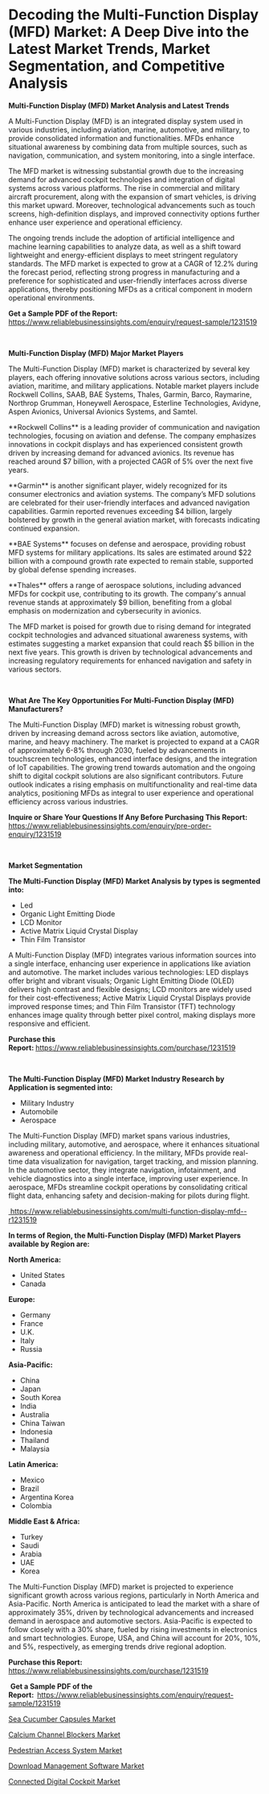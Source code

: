 <p><h1>Decoding the Multi-Function Display (MFD) Market: A Deep Dive into the Latest Market Trends, Market Segmentation, and Competitive Analysis</h1></p><p><strong>Multi-Function Display (MFD) Market Analysis and Latest Trends</strong></p>
<p><p>A Multi-Function Display (MFD) is an integrated display system used in various industries, including aviation, marine, automotive, and military, to provide consolidated information and functionalities. MFDs enhance situational awareness by combining data from multiple sources, such as navigation, communication, and system monitoring, into a single interface.</p><p>The MFD market is witnessing substantial growth due to the increasing demand for advanced cockpit technologies and integration of digital systems across various platforms. The rise in commercial and military aircraft procurement, along with the expansion of smart vehicles, is driving this market upward. Moreover, technological advancements such as touch screens, high-definition displays, and improved connectivity options further enhance user experience and operational efficiency.</p><p>The ongoing trends include the adoption of artificial intelligence and machine learning capabilities to analyze data, as well as a shift toward lightweight and energy-efficient displays to meet stringent regulatory standards. The MFD market is expected to grow at a CAGR of 12.2% during the forecast period, reflecting strong progress in manufacturing and a preference for sophisticated and user-friendly interfaces across diverse applications, thereby positioning MFDs as a critical component in modern operational environments.</p></p>
<p><strong>Get a Sample PDF of the Report:&nbsp;</strong> <a href="https://www.reliablebusinessinsights.com/enquiry/request-sample/1231519?utm_campaign=1399&utm_medium=2&utm_source=Github&utm_content=ia&utm_term=01102024&utm_id=multi-function-display-mfd">https://www.reliablebusinessinsights.com/enquiry/request-sample/1231519</a></p>
<p>&nbsp;</p>
<p><strong>Multi-Function Display (MFD) Major Market Players</strong></p>
<p><p>The Multi-Function Display (MFD) market is characterized by several key players, each offering innovative solutions across various sectors, including aviation, maritime, and military applications. Notable market players include Rockwell Collins, SAAB, BAE Systems, Thales, Garmin, Barco, Raymarine, Northrop Grumman, Honeywell Aerospace, Esterline Technologies, Avidyne, Aspen Avionics, Universal Avionics Systems, and Samtel.</p><p>**Rockwell Collins** is a leading provider of communication and navigation technologies, focusing on aviation and defense. The company emphasizes innovations in cockpit displays and has experienced consistent growth driven by increasing demand for advanced avionics. Its revenue has reached around $7 billion, with a projected CAGR of 5% over the next five years.</p><p>**Garmin** is another significant player, widely recognized for its consumer electronics and aviation systems. The company’s MFD solutions are celebrated for their user-friendly interfaces and advanced navigation capabilities. Garmin reported revenues exceeding $4 billion, largely bolstered by growth in the general aviation market, with forecasts indicating continued expansion.</p><p>**BAE Systems** focuses on defense and aerospace, providing robust MFD systems for military applications. Its sales are estimated around $22 billion with a compound growth rate expected to remain stable, supported by global defense spending increases.</p><p>**Thales** offers a range of aerospace solutions, including advanced MFDs for cockpit use, contributing to its growth. The company's annual revenue stands at approximately $9 billion, benefiting from a global emphasis on modernization and cybersecurity in avionics.</p><p>The MFD market is poised for growth due to rising demand for integrated cockpit technologies and advanced situational awareness systems, with estimates suggesting a market expansion that could reach $5 billion in the next five years. This growth is driven by technological advancements and increasing regulatory requirements for enhanced navigation and safety in various sectors.</p></p>
<p>&nbsp;</p>
<p><strong>What Are The Key Opportunities For Multi-Function Display (MFD) Manufacturers?</strong></p>
<p><p>The Multi-Function Display (MFD) market is witnessing robust growth, driven by increasing demand across sectors like aviation, automotive, marine, and heavy machinery. The market is projected to expand at a CAGR of approximately 6-8% through 2030, fueled by advancements in touchscreen technologies, enhanced interface designs, and the integration of IoT capabilities. The growing trend towards automation and the ongoing shift to digital cockpit solutions are also significant contributors. Future outlook indicates a rising emphasis on multifunctionality and real-time data analytics, positioning MFDs as integral to user experience and operational efficiency across various industries.</p></p>
<p><strong>Inquire or Share Your Questions If Any Before Purchasing This Report:</strong> <a href="https://www.reliablebusinessinsights.com/enquiry/pre-order-enquiry/1231519?utm_campaign=1399&utm_medium=2&utm_source=Github&utm_content=ia&utm_term=01102024&utm_id=multi-function-display-mfd">https://www.reliablebusinessinsights.com/enquiry/pre-order-enquiry/1231519</a></p>
<p>&nbsp;</p>
<p><strong>Market Segmentation</strong></p>
<p><strong>The Multi-Function Display (MFD) Market Analysis by types is segmented into:</strong></p>
<p><ul><li>Led</li><li>Organic Light Emitting Diode</li><li>LCD Monitor</li><li>Active Matrix Liquid Crystal Display</li><li>Thin Film Transistor</li></ul></p>
<p><p>A Multi-Function Display (MFD) integrates various information sources into a single interface, enhancing user experience in applications like aviation and automotive. The market includes various technologies: LED displays offer bright and vibrant visuals; Organic Light Emitting Diode (OLED) delivers high contrast and flexible designs; LCD monitors are widely used for their cost-effectiveness; Active Matrix Liquid Crystal Displays provide improved response times; and Thin Film Transistor (TFT) technology enhances image quality through better pixel control, making displays more responsive and efficient.</p></p>
<p><strong>Purchase this Report:&nbsp;</strong><a href="https://www.reliablebusinessinsights.com/purchase/1231519?utm_campaign=1399&utm_medium=2&utm_source=Github&utm_content=ia&utm_term=01102024&utm_id=multi-function-display-mfd">https://www.reliablebusinessinsights.com/purchase/1231519</a></p>
<p>&nbsp;</p>
<p><strong>The Multi-Function Display (MFD) Market Industry Research by Application is segmented into:</strong></p>
<p><ul><li>Military Industry</li><li>Automobile</li><li>Aerospace</li></ul></p>
<p><p>The Multi-Function Display (MFD) market spans various industries, including military, automotive, and aerospace, where it enhances situational awareness and operational efficiency. In the military, MFDs provide real-time data visualization for navigation, target tracking, and mission planning. In the automotive sector, they integrate navigation, infotainment, and vehicle diagnostics into a single interface, improving user experience. In aerospace, MFDs streamline cockpit operations by consolidating critical flight data, enhancing safety and decision-making for pilots during flight.</p></p>
<p><a href="https://www.reliablebusinessinsights.com/multi-function-display-mfd--r1231519?utm_campaign=1399&utm_medium=2&utm_source=Github&utm_content=ia&utm_term=01102024&utm_id=multi-function-display-mfd">&nbsp;https://www.reliablebusinessinsights.com/multi-function-display-mfd--r1231519</a></p>
<p><strong>In terms of Region, the Multi-Function Display (MFD) Market Players available by Region are:</strong></p>
<p>
    <p> <strong> North America: </strong>
        <ul>
            <li>United States</li>
            <li>Canada</li>
        </ul>
        </p> 
    <p> <strong> Europe: </strong>
        <ul>
            <li>Germany</li>
            <li>France</li>
            <li>U.K.</li>
            <li>Italy</li>
            <li>Russia</li>
        </ul>
        </p> 
    <p> <strong> Asia-Pacific: </strong>
        <ul>
            <li>China</li>
            <li>Japan</li>
            <li>South Korea</li>
            <li>India</li>
            <li>Australia</li>
            <li>China Taiwan</li>
            <li>Indonesia</li>
            <li>Thailand</li>
            <li>Malaysia</li>
        </ul>
        </p> 
    <p> <strong> Latin America: </strong>
        <ul>
            <li>Mexico</li>
            <li>Brazil</li>
            <li>Argentina Korea</li>
            <li>Colombia</li>
        </ul>
        </p> 
    <p> <strong> Middle East & Africa: </strong>
        <ul>
            <li>Turkey</li>
            <li>Saudi</li>
            <li>Arabia</li>
            <li>UAE</li>
            <li>Korea</li>
        </ul>
    </p>
    </p>
<p><p>The Multi-Function Display (MFD) market is projected to experience significant growth across various regions, particularly in North America and Asia-Pacific. North America is anticipated to lead the market with a share of approximately 35%, driven by technological advancements and increased demand in aerospace and automotive sectors. Asia-Pacific is expected to follow closely with a 30% share, fueled by rising investments in electronics and smart technologies. Europe, USA, and China will account for 20%, 10%, and 5%, respectively, as emerging trends drive regional adoption.</p></p>
<p><strong>Purchase this Report: </strong><a href="https://www.reliablebusinessinsights.com/purchase/1231519?utm_campaign=1399&utm_medium=2&utm_source=Github&utm_content=ia&utm_term=01102024&utm_id=multi-function-display-mfd">https://www.reliablebusinessinsights.com/purchase/1231519</a></p>
<p>&nbsp;<strong>Get a Sample PDF of the Report:&nbsp;&nbsp;</strong><a href="https://www.reliablebusinessinsights.com/enquiry/request-sample/1231519?utm_campaign=1399&utm_medium=2&utm_source=Github&utm_content=ia&utm_term=01102024&utm_id=multi-function-display-mfd">https://www.reliablebusinessinsights.com/enquiry/request-sample/1231519</a></p>
<p><strong></strong></p>
<p><p><a href="https://www.linkedin.com/pulse/evolution-sea-cucumber-capsules-market-key-shifts-from-2024-i7edf?utm_campaign=1399&utm_medium=2&utm_source=Github&utm_content=ia&utm_term=01102024&utm_id=multi-function-display-mfd">Sea Cucumber Capsules Market</a></p><p><a href="https://www.linkedin.com/pulse/calcium-channel-blockers-market-trends-detailed-study-its-srkef?utm_campaign=1399&utm_medium=2&utm_source=Github&utm_content=ia&utm_term=01102024&utm_id=multi-function-display-mfd">Calcium Channel Blockers Market</a></p><p><a href="https://issuu.com/reportprime-2/docs/pedestrian-access-system-market-siz_513f83f8aee1f2?utm_campaign=1399&utm_medium=2&utm_source=Github&utm_content=ia&utm_term=01102024&utm_id=multi-function-display-mfd">Pedestrian Access System Market</a></p><p><a href="https://www.linkedin.com/pulse/emerging-market-trends-regional-analysis-download-management-pme5c?utm_campaign=1399&utm_medium=2&utm_source=Github&utm_content=ia&utm_term=01102024&utm_id=multi-function-display-mfd">Download Management Software Market</a></p><p><a href="https://issuu.com/reportprime-2/docs/connected-digital-cockpit-market-si_e1a7886a6c135d?utm_campaign=1399&utm_medium=2&utm_source=Github&utm_content=ia&utm_term=01102024&utm_id=multi-function-display-mfd">Connected Digital Cockpit Market</a></p></p>